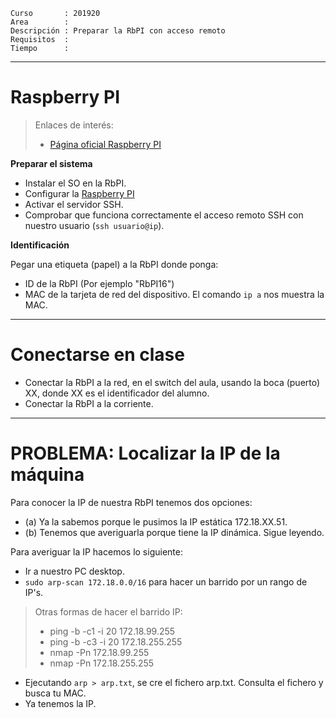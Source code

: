 
```
Curso       : 201920
Area        :
Descripción : Preparar la RbPI con acceso remoto
Requisitos  :
Tiempo      :
```

---
# Raspberry PI

> Enlaces de interés:
> * [Página oficial Raspberry PI](https://www.raspberrypi.org/)

**Preparar el sistema**

* Instalar el SO en la RbPI.
* Configurar la [Raspberry PI](../../global/configuracion/rbpi.md)
* Activar el servidor SSH.
* Comprobar que funciona correctamente el acceso remoto SSH con nuestro usuario (`ssh usuario@ip`).

**Identificación**

Pegar una etiqueta (papel) a la RbPI donde ponga:
* ID de la RbPI (Por ejemplo "RbPI16")
* MAC de la tarjeta de red del dispositivo. El comando `ip a` nos muestra la MAC.

---
# Conectarse en clase

* Conectar la RbPI a la red, en el switch del aula, usando la boca (puerto) XX, donde XX es el identificador del alumno.
* Conectar la RbPI a la corriente.

---
# PROBLEMA: Localizar la IP de la máquina

Para conocer la IP de nuestra RbPI tenemos dos opciones:
* (a) Ya la sabemos porque le pusimos la IP estática 172.18.XX.51.
* (b) Tenemos que averiguarla porque tiene la IP dinámica. Sigue leyendo.

Para averiguar la IP hacemos lo siguiente:
* Ir a nuestro PC desktop.
* `sudo arp-scan 172.18.0.0/16` para hacer un barrido por un rango de IP's.

> Otras formas de hacer el barrido IP:
>
> * ping -b -c1 -i 20 172.18.99.255
> * ping -b -c3 -i 20 172.18.255.255
> * nmap -Pn 172.18.99.255
> * nmap -Pn 172.18.255.255

* Ejecutando `arp > arp.txt`, se cre el fichero arp.txt. Consulta el fichero y busca tu MAC.
* Ya tenemos la IP.
